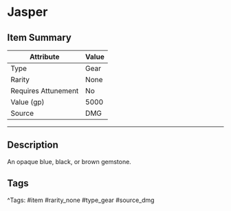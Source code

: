 # Jasper

## Item Summary

| Attribute            | Value                        |
|----------------------|------------------------------|
| Type                 | Gear |
| Rarity               | None             |
| Requires Attunement  | No                |
| Value (gp)           | 5000    |
| Source               | DMG |

---

## Description

An opaque blue, black, or brown gemstone.

## Tags

^Tags: #item #rarity_none #type_gear #source_dmg